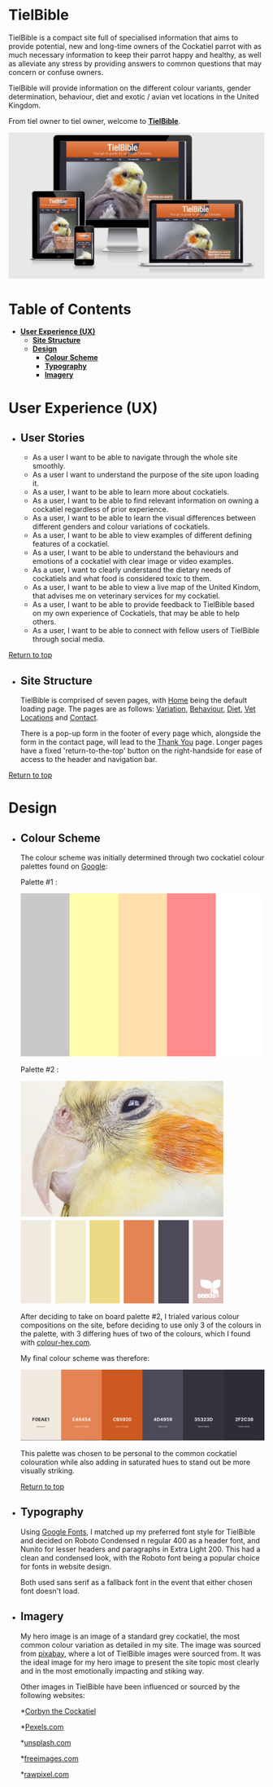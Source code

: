 # **TielBible**

TielBible is a compact site full of specialised information that aims to provide potential, new and long-time owners of the Cockatiel parrot with as much necessary information to keep their parrot happy and healthy, as well as alleviate any stress by providing answers to common questions that may concern or confuse owners. 

TielBible will provide information on the different colour variants, gender determination, behaviour, diet and exotic / avian vet locations in the United Kingdom.

From tiel owner to tiel owner, welcome to <a href="https://bunkit18.github.io/TielBible-Project-1-HTML-and-CSS/">**TielBible**</a>.

![Tielbible-responsivity](assets/images/tielbible-responsive.png)

# Table of Contents

* [**User Experience (UX)**](<#user-experience-ux>)
    * [**Site Structure**](<#structure>)
    * [**Design**](<#design>)
        * [**Colour Scheme**](<#colour-scheme>)
        * [**Typography**](<#typography>)
        * [**Imagery**](<#imagery>)

# User Experience (UX)

* ## User Stories

    * As a user I want to be able to navigate through the whole site smoothly.
    * As a user I want to understand the purpose of the site upon loading it.
    * As a user, I want to be able to learn more about cockatiels.
    * As a user, I want to be able to find relevant information on owning a cockatiel regardless of prior experience.
    * As a user, I want to be able to learn the visual differences between different genders and colour variations of cockatiels.
    * As a user, I want to be able to view examples of different defining features of a cockatiel.
    * As a user, I want to be able to understand the behaviours and emotions of a cockatiel with clear image or video examples.
    * As a user, I want to clearly understand the dietary needs of cockatiels and what food is considered toxic to them.
    * As a user, I want to be able to view a live map of the United Kindom, that advises me on veterinary services for my cockatiel.
    * As a user, I want to be able to provide feedback to TielBible based on my own experience of Cockatiels, that may be able to help others.
    * As a user, I want to be able to connect with fellow users of TielBible through social media.

[Return to top](<#table-of-contents>)

* ## Site Structure 

    TielBible is comprised of seven pages, with [Home](index.html) being the default loading page. The pages are as follows: [Variation](variation.html), [Behaviour](behaviour.html), [Diet](diet.html), [Vet Locations](vet.html) and [Contact](contact.html).

    There is a pop-up form in the footer of every page which, alongside the form in the contact page, will lead to the [Thank You](thankyou.html) page. Longer pages have a fixed 'return-to-the-top' button on the right-handside for ease of access to the header and navigation bar. 

[Return to top](<#table-of-contents>)

# Design

* ## Colour Scheme

    The colour scheme was initially determined through two cockatiel colour palettes found on [Google](https://www.google.com): 

    Palette #1 :

    ![Cockatiel Palette 1](assets/images/Cocktiel-colour-scheme.png)

    Palette #2 :
    
    ![Cockatiel Palette 2](assets/images/Cocktiel-colour-scheme2.png)

    After deciding to take on board palette #2, I trialed various colour compositions on the site, before deciding to use only 3 of the colours in the palette, with 3 differing hues of two of the colours, which I found with [colour-hex.com](<https://www.color-hex.com/>). 

    My final colour scheme was therefore:

    ![TielBible Palette](assets/images/palette.png)

    This palette was chosen to be personal to the common cockatiel colouration while also adding in saturated hues to stand out be more visually striking.

    [Return to top](<#table-of-contents>)

* ## Typography

    Using [Google Fonts](https://fonts.google.com/), I matched up my preferred font style for TielBible and decided on Roboto Condensed n regular 400 as a header font, and Nunito for lesser headers and paragraphs in Extra Light 200. This had a clean and condensed look, with the Roboto font being a popular choice for fonts in website design. 
    
    Both used sans serif as a fallback font in the event that either chosen font doesn't load.  

* ## Imagery

    My hero image is an image of a standard grey cockatiel, the most common colour variation as detailed in my site. The image was sourced from [pixabay](https://pixabay.com/), where a lot of TielBible images were sourced from. It was the ideal image for my hero image to present the site topic most clearly and in the most emotionally impacting and stiking way.

    Other images in TielBible have been influenced or sourced by the following websites:

    *[Corbyn the Cockatiel](https://www.facebook.com/CorbynTheCockatiel)

    *[Pexels.com](https://www.pexels.com/)

    *[unsplash.com](https://unsplash.com/)

    *[freeimages.com](https://www.freeimages.com/)

    *[rawpixel.com](https://www.rawpixel.com/)

    
    









